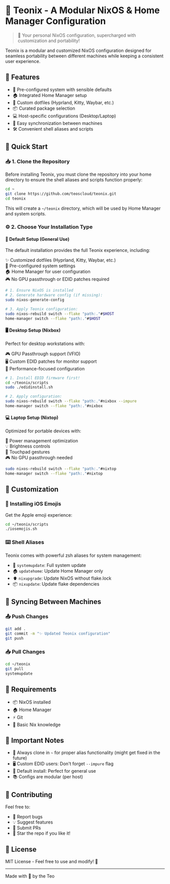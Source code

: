 # 🌟 Teonix - A Modular NixOS & Home Manager Configuration

> 🚀 Your personal NixOS configuration, supercharged with customization and portability!

Teonix is a modular and customized NixOS configuration designed for seamless portability between different machines while keeping a consistent user experience. 

## 🎯 Features

- 🔧 Pre-configured system with sensible defaults
- 🏠 Integrated Home Manager setup
- 🎨 Custom dotfiles (Hyprland, Kitty, Waybar, etc.)
- 📦 Curated package selection
- 💻 Host-specific configurations (Desktop/Laptop)
- 🔄 Easy synchronization between machines
- 🛠️ Convenient shell aliases and scripts

## 🚀 Quick Start

### 📥 1. Clone the Repository

Before installing Teonix, you must clone the repository into your home directory to ensure the shell aliases and scripts function properly:

```bash
cd ~
git clone https://github.com/teoscloud/teonix.git
cd teonix
```

This will create a `~/teonix` directory, which will be used by Home Manager and system scripts.

### ⚙️ 2. Choose Your Installation Type

#### 🎲 Default Setup (General Use)

The default installation provides the full Teonix experience, including:

✨ Customized dotfiles (Hyprland, Kitty, Waybar, etc.)  
🔧 Pre-configured system settings  
🏠 Home Manager for user configuration  
🎮 No GPU passthrough or EDID patches required  

```bash
# 1. Ensure NixOS is installed
# 2. Generate hardware config (if missing):
sudo nixos-generate-config

# 3. Apply Teonix configuration:
sudo nixos-rebuild switch --flake "path:."#$HOST
home-manager switch --flake "path:."#$HOST
```

#### 🖥️ Desktop Setup (Nixbox)

Perfect for desktop workstations with:

🎮 GPU Passthrough support (VFIO)  
🖥️ Custom EDID patches for monitor support  
🎯 Performance-focused configuration  

```bash
# 1. Install EDID firmware first!
cd ~/teonix/scripts
sudo ./edidinstall.sh

# 2. Apply configuration:
sudo nixos-rebuild switch --flake "path:."#nixbox --impure
home-manager switch --flake "path:."#nixbox
```

#### 💻 Laptop Setup (Nixtop)

Optimized for portable devices with:

🔋 Power management optimization  
💡 Brightness controls  
📱 Touchpad gestures  
🎮 No GPU passthrough needed  

```bash
sudo nixos-rebuild switch --flake "path:."#nixtop
home-manager switch --flake "path:."#nixtop
```

## 🎨 Customization

### 🎯 Installing iOS Emojis

Get the Apple emoji experience:

```bash
cd ~/teonix/scripts
./iosemojis.sh
```

### ⌨️ Shell Aliases

Teonix comes with powerful zsh aliases for system management:

- 🔄 `systemupdate`: Full system update
- 🏠 `updatehome`: Update Home Manager only
- ⬆️ `nixupgrade`: Update NixOS without flake.lock
- 📦 `nixupdate`: Update flake dependencies

## 🔄 Syncing Between Machines

### 📤 Push Changes

```bash
git add .
git commit -m "✨ Updated Teonix configuration"
git push
```

### 📥 Pull Changes

```bash
cd ~/teonix
git pull
systemupdate
```

## 🎯 Requirements

- 📦 NixOS installed
- 🏠 Home Manager
- ⚡ Git
- 🔑 Basic Nix knowledge

## 🚨 Important Notes

- 📂 Always clone in `~` for proper alias functionality (might get fixed in the future)
- 🖥️ Custom EDID users: Don't forget `--impure` flag
- 🔧 Default install: Perfect for general use
- 📚 Configs are modular (per host)

## 🤝 Contributing

Feel free to:
- 🐛 Report bugs
- 💡 Suggest features
- 🔧 Submit PRs
- 🌟 Star the repo if you like it!

## 📝 License

MIT License - Feel free to use and modify! 🎉

---
Made with 💝 by the Teo
